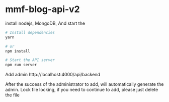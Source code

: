 # mmf-blog-api-v2

install nodejs, MongoDB, And start the
```bash
# Install dependencies
yarn

# or
npm install

# Start the API server
npm run server
```

Add admin
http://localhost:4000/api/backend

After the success of the administrator to add, will automatically generate the admin. Lock file locking, if you need to continue to add, please just delete the file
